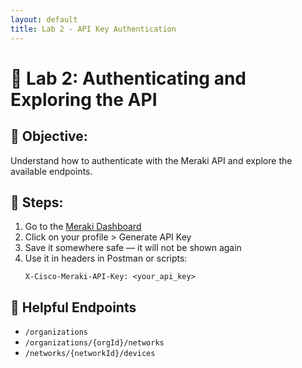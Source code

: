 ```yaml
---
layout: default
title: Lab 2 - API Key Authentication
---
```


# 🔹 Lab 2: Authenticating and Exploring the API

## 🎯 Objective:
Understand how to authenticate with the Meraki API and explore the available endpoints.

## 📘 Steps:

1. Go to the [Meraki Dashboard](https://dashboard.meraki.com)
2. Click on your profile > Generate API Key
3. Save it somewhere safe — it will not be shown again
4. Use it in headers in Postman or scripts:
   ```
   X-Cisco-Meraki-API-Key: <your_api_key>
   ```

## 🔗 Helpful Endpoints
- `/organizations`
- `/organizations/{orgId}/networks`
- `/networks/{networkId}/devices`
